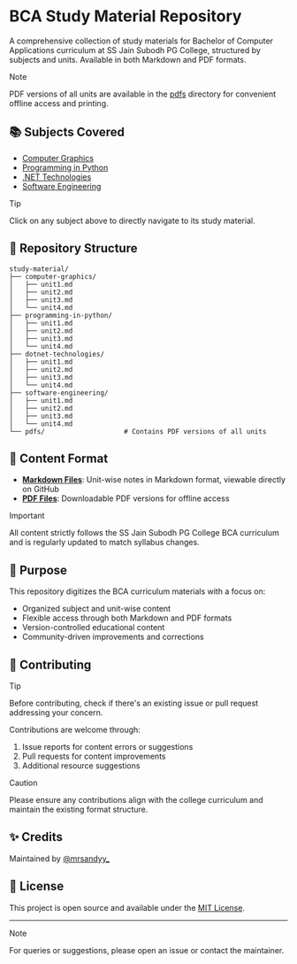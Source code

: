 # BCA Study Material Repository

A comprehensive collection of study materials for Bachelor of Computer Applications curriculum at SS Jain Subodh PG College, structured by subjects and units. Available in both Markdown and PDF formats.

> [!NOTE]
> PDF versions of all units are available in the [pdfs](./pdfs) directory for convenient offline access and printing.

## 📚 Subjects Covered

- [Computer Graphics](./computer-graphics)
- [Programming in Python](./programming-in-python)
- [.NET Technologies](./dotnet-technologies)
- [Software Engineering](./software-engineering)

> [!TIP]
> Click on any subject above to directly navigate to its study material.

## 📁 Repository Structure

```
study-material/
├── computer-graphics/
│   ├── unit1.md
│   ├── unit2.md
│   ├── unit3.md
│   └── unit4.md
├── programming-in-python/
│   ├── unit1.md
│   ├── unit2.md
│   ├── unit3.md
│   └── unit4.md
├── dotnet-technologies/
│   ├── unit1.md
│   ├── unit2.md
│   ├── unit3.md
│   └── unit4.md
├── software-engineering/
│   ├── unit1.md
│   ├── unit2.md
│   ├── unit3.md
│   └── unit4.md
└── pdfs/                    # Contains PDF versions of all units
```

## 📖 Content Format

- **[Markdown Files](./)**: Unit-wise notes in Markdown format, viewable directly on GitHub
- **[PDF Files](./pdfs)**: Downloadable PDF versions for offline access

> [!IMPORTANT]
> All content strictly follows the SS Jain Subodh PG College BCA curriculum and is regularly updated to match syllabus changes.

## 🎯 Purpose

This repository digitizes the BCA curriculum materials with a focus on:

- Organized subject and unit-wise content
- Flexible access through both Markdown and PDF formats
- Version-controlled educational content
- Community-driven improvements and corrections

## 🤝 Contributing

> [!TIP]
> Before contributing, check if there's an existing issue or pull request addressing your concern.

Contributions are welcome through:

1. Issue reports for content errors or suggestions
2. Pull requests for content improvements
3. Additional resource suggestions

> [!CAUTION]
> Please ensure any contributions align with the college curriculum and maintain the existing format structure.

## ✨ Credits

Maintained by [@mrsandyy_](https://www.instagram.com/mrsandyy_/)

## 📄 License

This project is open source and available under the [MIT License](LICENSE).

---

> [!NOTE]
> For queries or suggestions, please open an issue or contact the maintainer.
